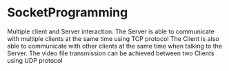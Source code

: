 # SocketProgramming
Multiple client and Server interaction.
The Server is able to communicate with multiple clients at the same time using TCP protocol
The Client is also able to communicate with other clients at the same time when talking to the Server. The video file transmission can be achieved between two Clients using UDP protocol
